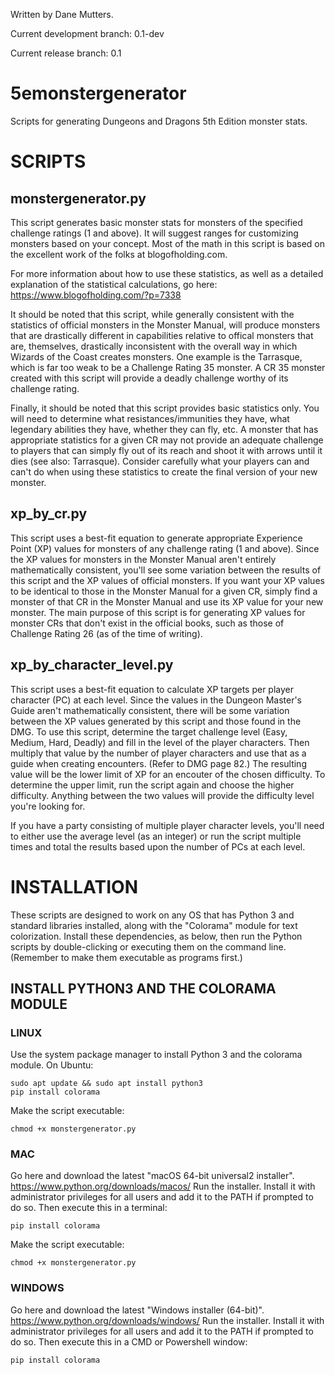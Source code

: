 Written by Dane Mutters.

Current development branch: 0.1-dev

Current release branch: 0.1

# 5emonstergenerator
Scripts for generating Dungeons and Dragons 5th Edition monster stats.

# SCRIPTS
## monstergenerator.py
This script generates basic monster stats for monsters of the specified challenge ratings (1 and above).  It will suggest ranges for customizing monsters based on your concept.  Most of the math in this script is based on the excellent work of the folks at blogofholding.com.  

For more information about how to use these statistics, as well as a detailed explanation of the statistical calculations, go here:
https://www.blogofholding.com/?p=7338

It should be noted that this script, while generally consistent with the statistics of official monsters in the Monster Manual, will produce monsters that are drastically different in capabilities relative to offical monsters that are, themselves, drastically inconsistent with the overall way in which Wizards of the Coast creates monsters.  One example is the Tarrasque, which is far too weak to be a Challenge Rating 35 monster.  A CR 35 monster created with this script will provide a deadly challenge worthy of its challenge rating.

Finally, it should be noted that this script provides basic statistics only.  You will need to determine what resistances/immunities they have, what legendary abilities they have, whether they can fly, etc.  A monster that has appropriate statistics for a given CR may not provide an adequate challenge to players that can simply fly out of its reach and shoot it with arrows until it dies (see also: Tarrasque).  Consider carefully what your players can and can't do when using these statistics to create the final version of your new monster.

## xp\_by\_cr.py
This script uses a best-fit equation to generate appropriate Experience Point (XP) values for monsters of any challenge rating (1 and above).  Since the XP values for monsters in the Monster Manual aren't entirely mathematically consistent, you'll see some variation between the results of this script and the XP values of official monsters.  If you want your XP values to be identical to those in the Monster Manual for a given CR, simply find a monster of that CR in the Monster Manual and use its XP value for your new monster.  The main purpose of this script is for generating XP values for monster CRs that don't exist in the official books, such as those of Challenge Rating 26 (as of the time of writing).

## xp\_by\_character\_level.py
This script uses a best-fit equation to calculate XP targets per player character (PC) at each level.  Since the values in the Dungeon Master's Guide aren't mathematically consistent, there will be some variation between the XP values generated by this script and those found in the DMG.  To use this script, determine the target challenge level (Easy, Medium, Hard, Deadly) and fill in the level of the player characters.  Then multiply that value by the number of player characters and use that as a guide when creating encounters.  (Refer to DMG page 82.)  The resulting value will be the lower limit of XP for an encouter of the chosen difficulty.  To determine the upper limit, run the script again and choose the higher difficulty.  Anything between the two values will provide the difficulty level you're looking for.

If you have a party consisting of multiple player character levels, you'll need to either use the average level (as an integer) or run the script multiple times and total the results based upon the number of PCs at each level.

# INSTALLATION
These scripts are designed to work on any OS that has Python 3 and standard libraries installed, along with the "Colorama" module for text colorization.  Install these dependencies, as below, then run the Python scripts by double-clicking or executing them on the command line.  (Remember to make them executable as programs first.)

## INSTALL PYTHON3 AND THE COLORAMA MODULE

### LINUX
Use the system package manager to install Python 3 and the colorama module.
On Ubuntu:

```
sudo apt update && sudo apt install python3
pip install colorama
```

Make the script executable:

```chmod +x monstergenerator.py```

### MAC
Go here and download the latest "macOS 64-bit universal2 installer".  
https://www.python.org/downloads/macos/
Run the installer.  Install it with administrator privileges for all users and add it to the PATH if prompted to do so.
Then execute this in a terminal:

```pip install colorama```

Make the script executable:

```chmod +x monstergenerator.py```

### WINDOWS
Go here and download the latest "Windows installer (64-bit)".
https://www.python.org/downloads/windows/
Run the installer.  Install it with administrator privileges for all users and add it to the PATH if prompted to do so.
Then execute this in a CMD or Powershell window:

```pip install colorama```


